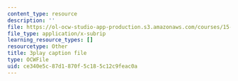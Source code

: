 ```yaml
---
content_type: resource
description: ''
file: https://ol-ocw-studio-app-production.s3.amazonaws.com/courses/15-s21-nuts-and-bolts-of-business-plans-january-iap-2014/ce340e5c87d1870f5c185c12c9feac0a_Azq6S6Hx0gU.srt
file_type: application/x-subrip
learning_resource_types: []
resourcetype: Other
title: 3play caption file
type: OCWFile
uid: ce340e5c-87d1-870f-5c18-5c12c9feac0a
---
```

